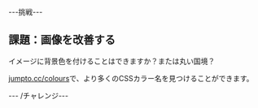 \---挑戦\---

## 課題：画像を改善する

イメージに背景色を付けることはできますか？または丸い国境？

<a href="http://jumpto.cc/colours" target="_blank">jumpto.cc/colours</a>で、より多くのCSSカラー名を見つけることができます。

\--- /チャレンジ\---